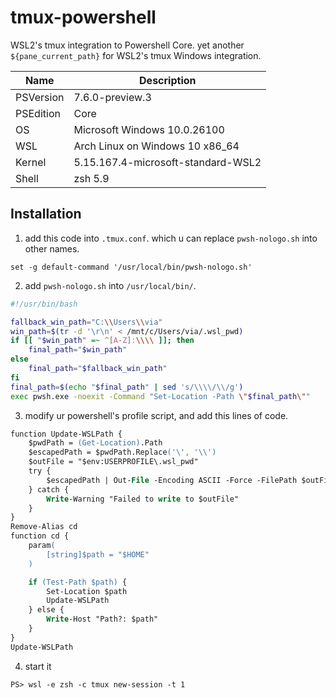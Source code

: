# tmux-powershell
WSL2's tmux integration to Powershell Core. yet another `${pane_current_path}` for WSL2's tmux Windows integration.

| Name | Description |
|-|-|
| PSVersion | 7.6.0-preview.3 |
| PSEdition | Core |
| OS | Microsoft Windows 10.0.26100 |
| WSL | Arch Linux on Windows 10 x86_64 |
| Kernel | 5.15.167.4-microsoft-standard-WSL2 |
| Shell | zsh 5.9 |

## Installation

1. add this code into `.tmux.conf`. which u can replace `pwsh-nologo.sh` into other names. 

```
set -g default-command '/usr/local/bin/pwsh-nologo.sh'
```

2. add `pwsh-nologo.sh` into `/usr/local/bin/`.

```bash
#!/usr/bin/bash

fallback_win_path="C:\\Users\\via"
win_path=$(tr -d '\r\n' < /mnt/c/Users/via/.wsl_pwd)
if [[ "$win_path" =~ ^[A-Z]:\\\\ ]]; then
    final_path="$win_path"
else
    final_path="$fallback_win_path"
fi
final_path=$(echo "$final_path" | sed 's/\\\\/\\/g')
exec pwsh.exe -noexit -Command "Set-Location -Path \"$final_path\""
```

3. modify ur powershell's profile script, and add this lines of code.

```ps
function Update-WSLPath {
    $pwdPath = (Get-Location).Path
    $escapedPath = $pwdPath.Replace('\', '\\')
    $outFile = "$env:USERPROFILE\.wsl_pwd"
    try {
        $escapedPath | Out-File -Encoding ASCII -Force -FilePath $outFile
    } catch {
        Write-Warning "Failed to write to $outFile"
    }
}
Remove-Alias cd
function cd {
    param(
        [string]$path = "$HOME"
    )

    if (Test-Path $path) {
        Set-Location $path
        Update-WSLPath
    } else {
        Write-Host "Path?: $path"
    }
}
Update-WSLPath
```

4. start it

```console
PS> wsl -e zsh -c tmux new-session -t 1
```
